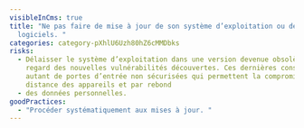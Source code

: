 ```yaml
---
visibleInCms: true
title: "Ne pas faire de mise à jour de son système d’exploitation ou de ses
  logiciels. "
categories: category-pXhlU6Uzh80hZ6cMMDbks
risks:
  - Délaisser le système d’exploitation dans une version devenue obsolète au
    regard des nouvelles vulnérabilités découvertes. Ces dernières constituent
    autant de portes d’entrée non sécurisées qui permettent la compromission à
    distance des appareils et par rebond
  - des données personnelles.
goodPractices:
  - "Procéder systématiquement aux mises à jour. "
---
```

